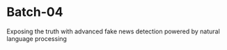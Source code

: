 # Batch-04
Exposing the truth with advanced fake news detection powered by natural language processing
